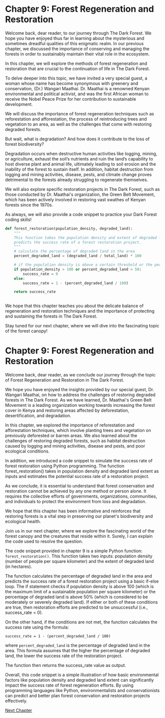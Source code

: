 # Chapter 9: Forest Regeneration and Restoration

Welcome back, dear reader, to our journey through The Dark Forest. We hope you have enjoyed thus far in learning about the mysterious and sometimes dreadful qualities of this enigmatic realm. In our previous chapter, we discussed the importance of conserving and managing the forests in order to sustainably maintain their vital role in the ecosystem.

In this chapter, we will explore the methods of forest regeneration and restoration that are crucial to the continuation of life in The Dark Forest.

To delve deeper into this topic, we have invited a very special guest, a woman whose name has become synonymous with greenery and conservation, (Dr.) Wangari Maathai. Dr. Maathai is a renowned Kenyan environmental and political activist, and was the first African woman to receive the Nobel Peace Prize for her contribution to sustainable development.

We will discuss the importance of forest regeneration techniques such as reforestation and afforestation, the process of reintroducing trees and vegetation to an area, as well as the challenges that come with restoring degraded forests.

But wait, what is degradation? And how does it contribute to the loss of forest biodiversity?

Degradation occurs when destructive human activities like logging, mining, or agriculture, exhaust the soil’s nutrients and ruin the land’s capability to host diverse plant and animal life, ultimately leading to soil erosion and the inability of the forest to sustain itself. In addition, habitat destruction from logging and mining activities, disease, pests, and climate change proves detrimental to the forests already struggling to regenerate themselves.

We will also explore specific restoration projects in The Dark Forest, such as those conducted by Dr. Maathai's organization, the Green Belt Movement, which has been actively involved in restoring vast swathes of Kenyan forests since the 1970s.

As always, we will also provide a code snippet to practice your Dark Forest coding skills! 

```python
def forest_restoration(population_density, degraded_land):
    """
    This function takes the population density and extent of degraded land in an area as inputs and
    predicts the success rate of a forest restoration project.
    """
    # calculate the percentage of degraded land in the area 
    percent_degraded_land = (degraded_land / total_land) * 100

    # if the population density is above a certain threshold or the percentage of degraded land is too high, restoration efforts may not be successful
    if population_density > 100 or percent_degraded_land > 50:
        success_rate = 0
    else:
        success_rate = 1 - (percent_degraded_land / 100)

    return success_rate
    
```
We hope that this chapter teaches you about the delicate balance of regeneration and restoration techniques and the importance of protecting and sustaining the forests in The Dark Forest.

Stay tuned for our next chapter, where we will dive into the fascinating topic of the forest canopy!
# Chapter 9: Forest Regeneration and Restoration

Welcome back, dear reader, as we conclude our journey through the topic of Forest Regeneration and Restoration in The Dark Forest. 

We hope you have enjoyed the insights provided by our special guest, Dr. Wangari Maathai, on how to address the challenges of restoring degraded forests in The Dark Forest. As we have learned, Dr. Maathai's Green Belt Movement is a leading organization working towards increasing the forest cover in Kenya and restoring areas affected by deforestation, desertification, and degradation.

In this chapter, we explored the importance of reforestation and afforestation techniques, which involve planting trees and vegetation on previously deforested or barren areas. We also learned about the challenges of restoring degraded forests, such as habitat destruction caused by logging and mining activities, disease and pests, and poor ecological conditions. 

In addition, we introduced a code snippet to simulate the success rate of forest restoration using Python programming. The function forest_restoration() takes in population density and degraded land extent as inputs and estimates the potential success rate of a restoration project.

As we conclude, it is essential to understand that forest conservation and restoration cannot be achieved by any one method or person alone. It requires the collective efforts of governments, organizations, communities, and individuals to protect the environment from loss and degradation.

We hope that this chapter has been informative and reinforces that restoring forests is a vital step in preserving our planet's biodiversity and ecological health. 

Join us in our next chapter, where we explore the fascinating world of the forest canopy and the creatures that reside within it.
Surely, I can explain the code used to resolve the question.

The code snippet provided in chapter 9 is a simple Python function: `forest_restoration()`. This function takes two inputs: population density (number of people per square kilometer) and the extent of degraded land (in hectares). 

The function calculates the percentage of degraded land in the area and predicts the success rate of a forest restoration project using a basic if-else loop. The if statement checks if population density is above 100 (which is the maximum limit of a sustainable population per square kilometer) or the percentage of degraded land is above 50% (which is considered to be moderately or severely degraded land). If either or both of these conditions are true, then restoration efforts are predicted to be unsuccessful (i.e., success_rate = 0). 

On the other hand, if the conditions are not met, the function calculates the success rate using the formula: 
```
success_rate = 1 - (percent_degraded_land / 100)
```
where `percent_degraded_land` is the percentage of degraded land in the area. This formula assumes that the higher the percentage of degraded land, the lower the success rate of the restoration project.

The function then returns the success_rate value as output.

Overall, this code snippet is a simple illustration of how basic environmental factors like population density and degraded land extent can significantly impact the success rate of forest regeneration efforts. By using programming languages like Python, environmentalists and conservationists can predict and better plan forest conservation and restoration projects effectively.


[Next Chapter](10_Chapter10.md)